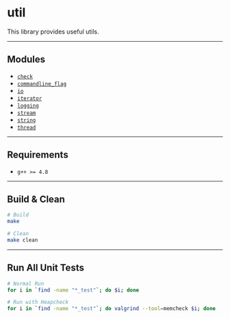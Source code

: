 # util
This library provides useful utils.

---
## Modules
* [`check`](check.h)
* [`commandline_flag`](commandline_flag.h)
* [`io`](io.h)
* [`iterator`](iterator)
* [`logging`](logging.h)
* [`stream`](stream)
* [`string`](string)
* [`thread`](thread)

---
## Requirements
* `g++ >= 4.8`

---
## Build & Clean
```bash
# Build
make

# Clean
make clean
```

---
## Run All Unit Tests
```bash
# Normal Run
for i in `find -name "*_test"`; do $i; done

# Run with Heapcheck
for i in `find -name "*_test"`; do valgrind --tool=memcheck $i; done
```
